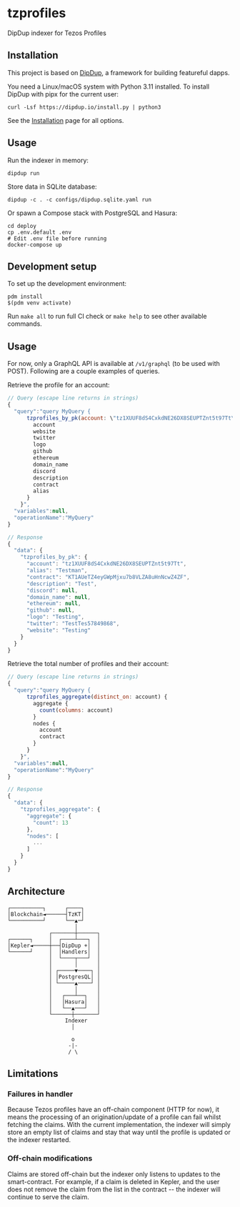 # tzprofiles

DipDup indexer for Tezos Profiles

## Installation

This project is based on [DipDup](https://dipdup.io), a framework for building featureful dapps.

You need a Linux/macOS system with Python 3.11 installed. To install DipDup with pipx for the current user:

```shell
curl -Lsf https://dipdup.io/install.py | python3
```

See the [Installation](https://dipdup.io/docs/installation) page for all options.

## Usage

Run the indexer in memory:

```shell
dipdup run
```

Store data in SQLite database:

```shell
dipdup -c . -c configs/dipdup.sqlite.yaml run
```

Or spawn a Compose stack with PostgreSQL and Hasura:

```shell
cd deploy
cp .env.default .env
# Edit .env file before running
docker-compose up
```

## Development setup

To set up the development environment:

```shell
pdm install
$(pdm venv activate)
```

Run `make all` to run full CI check or `make help` to see other available commands.

## Usage

For now, only a GraphQL API is available at `/v1/graphql` (to be used with
POST). Following are a couple examples of queries.

Retrieve the profile for an account:
```javascript
// Query (escape line returns in strings)
{
  "query":"query MyQuery {
      tzprofiles_by_pk(account: \"tz1XUUF8dS4CxkdNE26DX8SEUPTZnt5t97Tt\") {
        account
        website
        twitter
        logo
        github
        ethereum
        domain_name
        discord
        description
        contract
        alias
      }
    }",
  "variables":null,
  "operationName":"MyQuery"
}

// Response
{
  "data": {
    "tzprofiles_by_pk": {
      "account": "tz1XUUF8dS4CxkdNE26DX8SEUPTZnt5t97Tt",
      "alias": "Testman",
      "contract": "KT1AUeTZ4eyGWpMjxu7b8VLZA8uHnNcwZ4ZF",
      "description": "Test",
      "discord": null,
      "domain_name": null,
      "ethereum": null,
      "github": null,
      "logo": "Testing",
      "twitter": "TestTes57849868",
      "website": "Testing"
    }
  }
}
```

Retrieve the total number of profiles and their account:
```javascript
// Query (escape line returns in strings)
{
  "query":"query MyQuery {
      tzprofiles_aggregate(distinct_on: account) {
        aggregate {
          count(columns: account)
        }
        nodes {
          account
          contract
        }
      }
    }",
  "variables":null,
  "operationName":"MyQuery"
}

// Response
{
  "data": {
    "tzprofiles_aggregate": {
      "aggregate": {
        "count": 13
      },
      "nodes": [
        ...
      ]
    }
  }
}
```

## Architecture

```
┌──────────┐      ┌────┐
│Blockchain◄──────┤TzKT│
└──────────┘      └──▲─┘
                     │
             ┌───────┼──────┐
┌──────┐     │  ┌────┴───┐  │
│Kepler◄─────┼──┤DipDup +│  │
└──────┘     │  │Handlers│  │
             │  └────┬───┘  │
             │       │      │
             │ ┌─────▼────┐ │
             │ │PostgresQL│ │
             │ └─────▲────┘ │
             │       │      │
             │   ┌───┴──┐   │
             │   │Hasura│   │
             │   └──▲───┘   │
             └──────┼───────┘
                  Indexer
                    │

                    o
                   -|-
                   / \
```

## Limitations

### Failures in handler

Because Tezos profiles have an off-chain component (HTTP for now), it means the
processing of an origination/update of a profile can fail whilst fetching the
claims. With the current implementation, the indexer will simply store an empty
list of claims and stay that way until the profile is updated or the indexer
restarted.

### Off-chain modifications

Claims are stored off-chain but the indexer only listens to updates to the
smart-contract. For example, if a claim is deleted in Kepler, and the user does
not remove the claim from the list in the contract -- the indexer will continue
to serve the claim.
